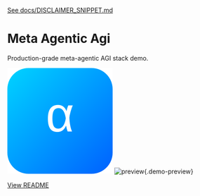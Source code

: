 [See docs/DISCLAIMER_SNIPPET.md](../DISCLAIMER_SNIPPET.md)

# Meta Agentic Agi

Production-grade meta-agentic AGI stack demo.

![screenshot](../meta_agentic_agi/assets/logo.svg)
![preview](https://media.giphy.com/media/hvRJCLFzcasrR4ia7z/giphy.gif){.demo-preview}


[View README](../../alpha_factory_v1/demos/meta_agentic_agi/README.md)

